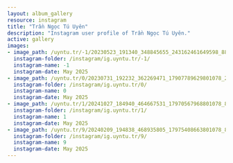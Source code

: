 ```yaml
---
layout: album_gallery
resource: instagram
title: "Trần Ngọc Tú Uyên"
description: "Instagram user profile of Trần Ngọc Tú Uyên."
active: gallery
images: 
- image_path: /uyntu.tr/-1/20230523_191340_348845655_243162461649598_8833001784888118270_n.jpg
  instagram-folder: /instagram/ig.uyntu.tr/-1/
  instagram-name: -1
  instagram-date: May 2025
- image_path: /uyntu.tr/0/20230731_192232_362269471_17907789629801078_2360139567152043932_n.jpg
  instagram-folder: /instagram/ig.uyntu.tr/0/
  instagram-name: 0
  instagram-date: May 2025
- image_path: /uyntu.tr/1/20241027_184940_464667531_17970567968801078_8315026452753687902_n.jpg
  instagram-folder: /instagram/ig.uyntu.tr/1/
  instagram-name: 1
  instagram-date: May 2025
- image_path: /uyntu.tr/9/20240209_194838_468935805_17975408663801078_8120890615059093162_n.jpg
  instagram-folder: /instagram/ig.uyntu.tr/9/
  instagram-name: 9
  instagram-date: May 2025
---
```


